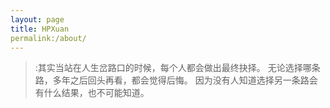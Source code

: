 ```yaml
---
layout: page
title: HPXuan
permalink:/about/
---
```


>:其实当站在人生岔路口的时候，每个人都会做出最终抉择。
无论选择哪条路，多年之后回头再看，都会觉得后悔。
因为没有人知道选择另一条路会有什么结果，也不可能知道。
